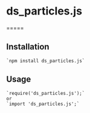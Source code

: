 # ds_particles.js
=====

## Installation
    `npm install ds_particles.js`

## Usage
    `require('ds_particles.js');`
    or
    `import 'ds_particles.js';`